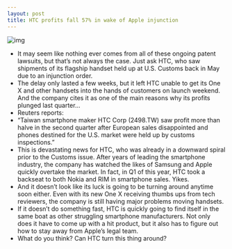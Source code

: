 ```yaml
---
layout: post
title: HTC profits fall 57% in wake of Apple injunction
---
```

![img](http://media.idownloadblog.com/wp-content/uploads/2011/12/htc-phones.jpg)
* It may seem like nothing ever comes from all of these ongoing patent lawsuits, but that’s not always the case. Just ask HTC, who saw shipments of its flagship handset held up at U.S. Customs back in May due to an injunction order.
* The delay only lasted a few weeks, but it left HTC unable to get its One X and other handsets into the hands of customers on launch weekend. And the company cites it as one of the main reasons why its profits plunged last quarter…
* Reuters reports:
* “Taiwan smartphone maker HTC Corp (2498.TW) saw profit more than halve in the second quarter after European sales disappointed and phones destined for the U.S. market were held up by customs inspections.”
* This is devastating news for HTC, who was already in a downward spiral prior to the Customs issue. After years of leading the smartphone industry, the company has watched the likes of Samsung and Apple quickly overtake the market. In fact, in Q1 of this year, HTC took a backseat to both Nokia and RIM in smartphone sales. Yikes.
* And it doesn’t look like its luck is going to be turning around anytime soon either. Even with its new One X receiving thumbs ups from tech reviewers, the company is still having major problems moving handsets.
* If it doesn’t do something fast, HTC is quickly going to find itself in the same boat as other struggling smartphone manufacturers. Not only does it have to come up with a hit product, but it also has to figure out how to stay away from Apple’s legal team.
* What do you think? Can HTC turn this thing around?

